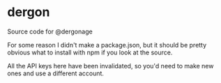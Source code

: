 # dergon
Source code for @dergonage

For some reason I didn't make a package.json, but it should be pretty obvious what to install with npm if you look at the source.

All the API keys here have been invalidated, so you'd need to make new ones and use a different account.
